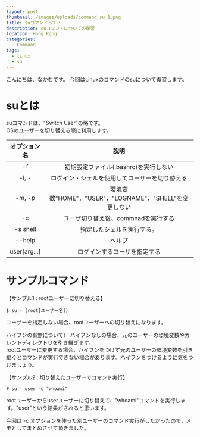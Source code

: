 ```yaml
---
layout: post
thumbnail: /images/uploads/command_su_1.png
title: suコマンドって？
description: suコマンドについての復習
location: Hong Kong
categories:
  - Command
tags:
  - linux
  - su
---
```

こんにちは、なかむです。
今回はLinuxのコマンドのsuについて復習します。

# suとは
suコマンドは、"Switch User"の略です。  
OSのユーザーを切り替える際に利用します。


| オプション名 | 説明 | 
|:-:|:-:|
| -f  |  初期設定ファイル(.bashrc)を実行しない |   
|  -l, -  |ログイン・シェルを使用してユーザーを切り替える  |  
| -m, -p |環境変数"HOME"，"USER"，"LOGNAME"，"SHELL"を変更しない |
| -c | ユーザ切り替え後、commnadを実行する |
| -s shell | 指定したシェルを実行する。 |
|--help  | ヘルプ |
|user[arg...]  | ログインするユーザを指定する |


# サンプルコマンド
【サンプル1 : rootユーザーに切り替える】
```
$ su - (root[ユーザー名])
```

ユーザーを指定しない場合、rootユーザーへの切り替えになります。

ハイフンの有無について）
ハイフンなしの場合、元のユーザーの環境変数やカレントディレクトリを引き継ぎます。  
rootユーザーに変更する場合、ハイフンをつけず元のユーザーの環境変数を引き継ぐとコマンドが実行できない場合があります。ハイフンをつけるように気をつけましょう。


【サンプル2 : 切り替えたユーザーでコマンド実行】
```
# su - user -c "whoami"
```
rootユーザーからuserユーザーに切り替えて、"whoami"コマンドを実行します。"user"という結果がされると思います。


今回は -c オプションを使った別ユーザーのコマンド実行がしたかったので、メモとしてまとめさせて頂きました。

